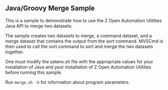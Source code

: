 ## Java/Groovy Merge Sample

This is a sample to demonstrate how to use the Z Open Automation Utilities Java API to merge two datasets.

The sample creates two datasets to merge, a command dataset, and a merge dataset that contains the output from the sort command.
MVSCmd is then used to call the sort command to sort and merge the two datasets together.

One must modify the setenv.sh file with the appropriate values for your installation of Java and your installation of Z Open Automation Utilities before running this sample.

Run `merge.sh -h` for information about program parameters.
